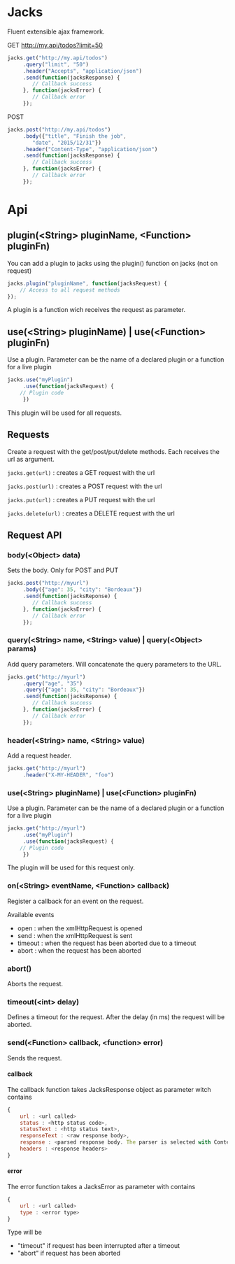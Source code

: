 # Jacks
Fluent extensible ajax framework.

GET http://my.api/todos?limit=50
```Javascript
jacks.get("http://my.api/todos")
     .query("limit", "50")
     .header("Accepts", "application/json")
     .send(function(jacksResponse) {
     	// Callback success
     }, function(jacksError) {
     	// Callback error
     });
```

POST 
```Javascript
jacks.post("http://my.api/todos")
     .body({"title", "Finish the job", 
	    "date", "2015/12/31"})
     .header("Content-Type", "application/json")
     .send(function(jacksResponse) {
     	// Callback success
     }, function(jacksError) {
     	// Callback error
     });
```

# Api
## plugin(&lt;String&gt; pluginName, &lt;Function&gt; pluginFn)
You can add a plugin to jacks using the plugin() function on jacks (not on request)
```javascript
jacks.plugin("pluginName", function(jacksRequest) {
	// Access to all request methods
});
```
A plugin is a function wich receives the request as parameter.

## use(&lt;String&gt; pluginName) | use(&lt;Function&gt; pluginFn)
Use a plugin. Parameter can be the name of a declared plugin or a function for a live plugin
```Javascript
jacks.use("myPlugin")
     .use(function(jacksRequest) {
	// Plugin code
     })
```
This plugin will be used for all requests.

## Requests
Create a request with the get/post/put/delete methods. Each receives the url as argument.

```jacks.get(url)``` : creates a GET request with the url

```jacks.post(url)``` : creates a POST request with the url

```jacks.put(url)``` : creates a PUT request with the url

```jacks.delete(url)``` : creates a DELETE request with the url

## Request API
### body(&lt;Object&gt; data)
Sets the body. Only for POST and PUT
```Javascript
jacks.post("http://myurl")
     .body({"age": 35, "city": "Bordeaux"})
     .send(function(jacksReponse) {
     	// Callback success
     }, function(jacksError) {
     	// Callback error
     });
```

### query(&lt;String&gt; name, &lt;String&gt; value) | query(&lt;Object&gt; params)
Add query parameters. Will concatenate the query parameters to the URL.
```Javascript
jacks.get("http://myurl")
     .query("age", "35")
     .query({"age": 35, "city": "Bordeaux"})
     .send(function(jacksReponse) {
     	// Callback success
     }, function(jacksError) {
     	// Callback error
     });
```

### header(&lt;String&gt; name, &lt;String&gt; value)
Add a request header.
```Javascript
jacks.get("http://myurl")
     .header("X-MY-HEADER", "foo")
```

### use(&lt;String&gt; pluginName) | use(&lt;Function&gt; pluginFn)
Use a plugin. Parameter can be the name of a declared plugin or a function for a live plugin
```Javascript
jacks.get("http://myurl")
     .use("myPlugin")
     .use(function(jacksRequest) {
	// Plugin code
     })
```
The plugin will be used for this request only.

### on(&lt;String&gt; eventName, &lt;Function&gt; callback)
Register a callback for an event on the request.

Available events
* open : when the xmlHttpRequest is opened
* send : when the xmlHttpRequest is sent
* timeout : when the request has been aborted due to a timeout
* abort : when the request has been aborted

### abort()
Aborts the request.

### timeout(&lt;int&gt; delay)
Defines a timeout for the request. After the delay (in ms) the request will be aborted.

### send(&lt;Function&gt; callback, &lt;function&gt; error)
Sends the request.

#### callback
The callback function takes JacksResponse object as parameter witch contains
```Javascript
{
	url : <url called>
	status : <http status code>,
	statusText : <http status text>,
	responseText : <raw response body>,
	response : <parsed response body. The parser is selected with Content-Type header. If no parser is found, will contain the raw response body>
	headers : <response headers>
}
```

#### error
The error function takes a JacksError as parameter with contains
```Javascript
{
	url : <url called>
	type : <error type>
}
```
Type will be 
 - "timeout" if request has been interrupted after a timeout
 - "abort" if request has been aborted

